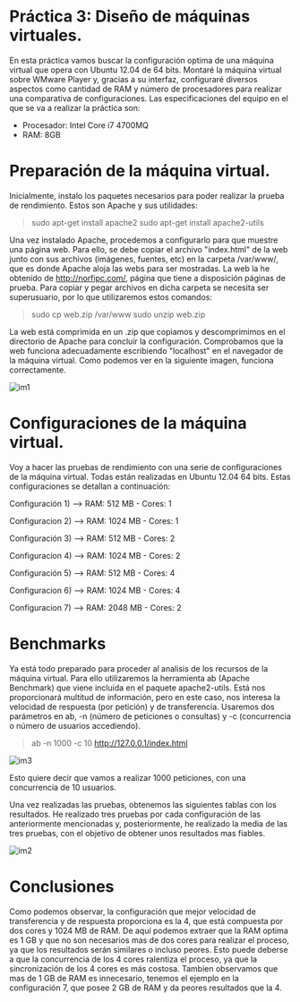 Práctica 3: Diseño de máquinas virtuales.
===========================================

En esta práctica vamos buscar la configuración optima de una máquina virtual que opera con Ubuntu 12.04 de 64 bits.
Montaré la máquina virtual sobre WMware Player y, gracias a su interfaz, configuraré diversos aspectos como cantidad de RAM y número de procesadores para realizar una comparativa de configuraciones.
Las especificaciones del equipo en el que se va a realizar la práctica son:

  - Procesador: Intel Core i7 4700MQ
  - RAM: 8GB


Preparación de la máquina virtual.
=====================================

Inicialmente, instalo los paquetes necesarios para poder realizar la prueba de rendimiento. Estos son Apache y sus utilidades:

>sudo apt-get install apache2
>sudo apt-get install apache2-utils

Una vez instalado Apache, procedemos a configurarlo para que muestre una página web. Para ello, se debe copiar el archivo "index.html" de la web junto con sus archivos (imágenes, fuentes, etc) en la carpeta /var/www/, que es donde Apache aloja las webs para ser mostradas. La web la he obtenido de http://norfipc.com/, página que tiene a disposición páginas de prueba. Para copiar y pegar archivos en dicha carpeta se necesita ser superusuario, por lo que utilizaremos estos comandos:

> sudo cp web.zip /var/www
> sudo unzip web.zip

La web está comprimida en un .zip que copiamos y descomprimimos en el directorio de Apache para concluir la configuración.
Comprobamos que la web funciona adecuadamente escribiendo "localhost" en el navegador de la máquina virtual. Como podemos ver en la siguiente imagen, funciona correctamente.

![im1](https://dl.dropbox.com/s/m4c62x7ttwqg9wx/Captura%20de%20pantalla%20de%202014-01-13%2001%3A14%3A21.png)

Configuraciones de la máquina virtual.
=======================================

Voy a hacer las pruebas de rendimiento con una serie de configuraciones de la máquina virtual. Todas están realizadas en Ubuntu 12.04 64 bits. Estas configuraciones se detallan a continuación:

Configuración 1) --> RAM: 512 MB - Cores: 1   
                        
                  
Configuracion 2) --> RAM: 1024 MB - Cores: 1
                 

Configuración 3) --> RAM: 512 MB - Cores: 2      
                                            
                  
Configuracion 4) --> RAM: 1024 MB - Cores: 2
                 
                  
Configuración 5) --> RAM: 512 MB - Cores: 4      
                                           
                  
Configuracion 6) --> RAM: 1024 MB - Cores: 4

                 
Configuracion 7) --> RAM: 2048 MB - Cores: 2


Benchmarks
============

Ya está todo preparado para proceder al analisis de los recursos de la máquina virtual. Para ello utilizaremos la herramienta ab (Apache Benchmark) que viene incluida en el paquete apache2-utils. Está nos proporcionará multitud de información, pero en este caso, nos interesa la velocidad de respuesta (por petición) y de transferencia. Usaremos dos parámetros en ab, -n (número de peticiones o consultas) y -c (concurrencia o número de usuarios accediendo).

> ab -n 1000 -c 10 http://127.0.0.1/index.html

![im3](https://dl.dropbox.com/s/hrq56xabvj0zmcp/Ubuntu%2012.04%2064-bit%20-%20VMware%20Player%20%28Non-commercial%20use%20only%29_007.png)

Esto quiere decir que vamos a realizar 1000 peticiones, con una concurrencia de 10 usuarios.

Una vez realizadas las pruebas, obtenemos las siguientes tablas con los resultados. He realizado tres pruebas por cada configuración de las anteriormente mencionadas y, posteriormente, he realizado la media de las tres pruebas, con el objetivo de obtener unos resultados mas fiables.

![im2](https://dl.dropbox.com/s/cytc1gqdhij9la3/Captura%20de%20pantalla%20de%202014-01-13%2002%3A54%3A04.png)


Conclusiones
=============


Como podemos observar, la configuración que mejor velocidad de transferencia y de respuesta proporciona es la 4, que está compuesta por dos cores y 1024 MB de RAM. De aquí podemos extraer que la RAM optima es 1 GB y que no son necesarios mas de dos cores para realizar el proceso, ya que los resultados serán similares o incluso peores. Esto puede deberse a que la concurrencia de los 4 cores ralentiza el proceso, ya que la sincronización de los 4 cores es más costosa. Tambien observamos que mas de 1 GB de RAM es innecesario, tenemos el ejemplo en la configuración 7, que posee 2 GB de RAM y da peores resultados que la 4.  



















